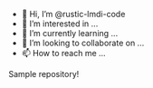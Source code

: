 - 👋 Hi, I’m @rustic-lmdi-code
- 👀 I’m interested in ...
- 🌱 I’m currently learning ...
- 💞️ I’m looking to collaborate on ...
- 📫 How to reach me ...

<!---
rustic-lmdi-code/rustic-lmdi-code is a ✨ special ✨ repository because its `README.md` (this file) appears on your GitHub profile.
You can click the Preview link to take a look at your changes.
--->

Sample repository!
